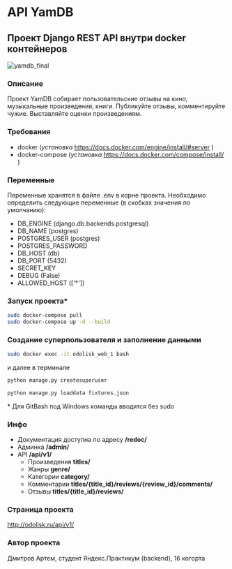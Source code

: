 # API YamDB

## Проект Django REST API внутри docker контейнеров

![yamdb_final](https://github.com/odolisk/yamdb_final/actions/workflows/yamdb_workflow.yml/badge.svg)

### Описание

Проект YamDB собирает пользовательские отзывы на кино, музыкальные произведения, книги.
Публикуйте отзывы, комментируйте чужие. Выставляйте оценки произведениям.

### Требования

- docker (_установка_ <https://docs.docker.com/engine/install/#server> )
- docker-compose (_установка_ <https://docs.docker.com/compose/install/> )

### Переменные

Переменные хранятся в файле .env в корне проекта.
Необходимо определить следующие переменные (в скобках значения по умолчанию):

- DB_ENGINE (django.db.backends.postgresql)
- DB_NAME (postgres)
- POSTGRES_USER (postgres)
- POSTGRES_PASSWORD
- DB_HOST (db)
- DB_PORT (5432)
- SECRET_KEY
- DEBUG (False)
- ALLOWED_HOST (['*'])

### Запуск проекта*

```bash
sudo docker-compose pull
sudo docker-compose up -d --build
```

### Создание суперпользователя и заполнение данными

```bash
sudo docker exec -it odolisk_web_1 bash
```

и далее в терминале

```bash
python manage.py createsuperuser

python manage.py loaddata fixtures.json
```

\* Для GitBash под Windows команды вводятся без sudo

### Инфо

- Документация доступна по адресу **/redoc/**
- Админка **/admin/**
- API **/api/v1/**
  - Произведения **titles/**
  - Жанры **genre/**
  - Категории **category/**
  - Комментарии **titles/{title_id}/reviews/{review_id}/comments/**
  - Отзывы **titles/{title_id}/reviews/**

### Страница проекта

<http://odolisk.ru/api/v1/>

### Автор проекта

Дмитров Артем, студент Яндекс.Практикум (backend), 16 когорта
